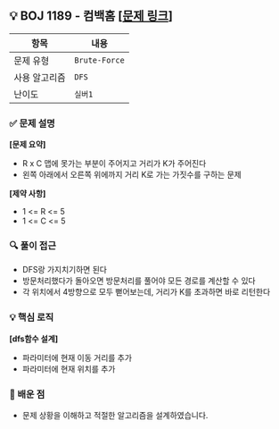 ## 💡 BOJ 1189 - 컴백홈 [[문제 링크](https://www.acmicpc.net/problem/1189)]

| 항목 | 내용 |
|------|------|
| 문제 유형 | `Brute-Force` |
| 사용 알고리즘 | `DFS` |
| 난이도 | `실버1` |

### ✅ 문제 설명
**[문제 요약]**

- R x C 맵에 못가는 부분이 주어지고 거리가 K가 주어진다
- 왼쪽 아래에서 오른쪽 위에까지 거리 K로 가는 가짓수를 구하는 문제

**[제약 사항]**

- 1 <= R <= 5
- 1 <= C <= 5

### 🔍 풀이 접근
- DFS랑 가지치기하면 된다
- 방문처리했다가 돌아오면 방문처리를 풀어야 모든 경로를 계산할 수 있다
- 각 위치에서 4방향으로 모두 뻗어보는데, 거리가 K를 초과하면 바로 리턴한다

### 💡 핵심 로직
**[dfs함수 설계]**

- 파라미터에 현재 이동 거리를 추가
- 파라미터에 현재 위치를 추가

### 📌 배운 점
- 문제 상황을 이해하고 적절한 알고리즘을 설계하였습니다.